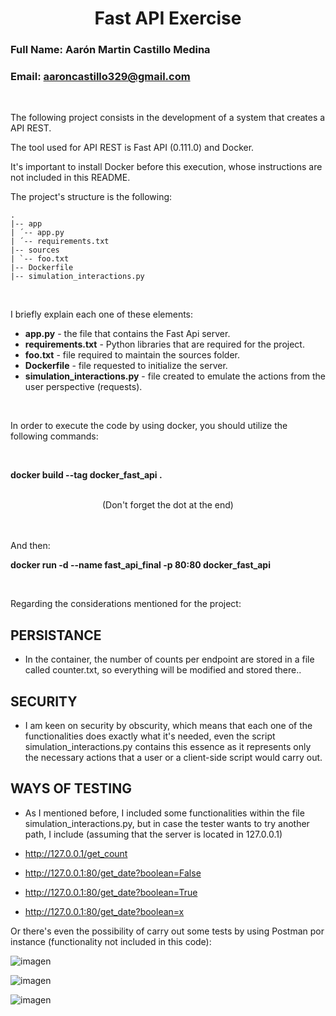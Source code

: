 # <center> Fast API Exercise </center> 
### Full Name: Aarón Martin Castillo Medina 
### Email: aaroncastillo329@gmail.com

<br>

The following project consists in the development of a system that creates a API REST.

The tool used for API REST is Fast API (0.111.0) and Docker.

It's important to install Docker before this execution, whose instructions are not included in this README.

The project's structure is the following: 

```
.
|-- app
| ´-- app.py 
| ´-- requirements.txt 
|-- sources
| `-- foo.txt
|-- Dockerfile
|-- simulation_interactions.py

```

<br>

I briefly explain each one of these elements: 

* **app.py** - the file that contains the Fast Api server. 
* **requirements.txt** - Python libraries that are required for the project. 
* **foo.txt** - file required to maintain the sources folder. 
* **Dockerfile** - file requested to initialize the server.
* **simulation_interactions.py** - file created to emulate the actions from the user perspective (requests).

<br>

In order to execute the code by using docker, you should utilize the following commands: 

<br>

**docker build --tag docker_fast_api .**

<br>

<center> (Don't forget the dot at the end) </center> 

<br>
<br>

And then:

**docker run -d --name fast_api_final -p 80:80 docker_fast_api**

<br>

Regarding the considerations mentioned for the project:

## PERSISTANCE
* In the container, the number of counts per endpoint are stored in a file called counter.txt, so everything will be modified and stored there..

## SECURITY
* I am keen on security by obscurity, which means that each one of the functionalities does exactly what it's needed, even the script simulation_interactions.py contains this essence as it represents only the necessary actions that a user or a client-side script would carry out.

## WAYS OF TESTING
* As I mentioned before, I included some functionalities within the file simulation_interactions.py, but in case the tester wants to try another path, I include (assuming that the server is located in 127.0.0.1)
  
* http://127.0.0.1/get_count
* http://127.0.0.1:80/get_date?boolean=False
* http://127.0.0.1:80/get_date?boolean=True
* http://127.0.0.1:80/get_date?boolean=x

Or there's even the possibility of carry out some tests by using Postman por instance (functionality not included in this code): 

![imagen](https://github.com/amcm329/fast_api_exercise/assets/35039222/438928d5-d6e8-4ee7-9ff3-8b2193d4c8ac)

![imagen](https://github.com/amcm329/fast_api_exercise/assets/35039222/a856455b-1d3a-4971-abbb-7eedb4796305)

![imagen](https://github.com/amcm329/fast_api_exercise/assets/35039222/b0126094-fb64-41fb-a5ae-bf94221f34a1)


<br>
